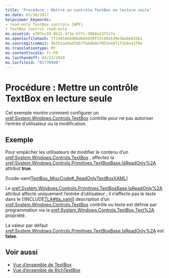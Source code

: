 ```yaml
---
title: 'Procédure : Mettre un contrôle TextBox en lecture seule'
ms.date: 03/30/2017
helpviewer_keywords:
- read-only TextBox controls [WPF]
- TextBox control read-only
ms.assetid: e707ec59-8b22-473e-b77c-3060a237517a
ms.openlocfilehash: 7f24458eb98bd669d59f15c49d1d9e3beb6833b1
ms.sourcegitcommit: 9b552addadfb57fab0b9e7852ed4f1f1b8a42f8e
ms.translationtype: MT
ms.contentlocale: fr-FR
ms.lasthandoff: 04/23/2019
ms.locfileid: "61770940"
---
```

# <a name="how-to-make-a-textbox-control-read-only"></a>Procédure : Mettre un contrôle TextBox en lecture seule
Cet exemple montre comment configurer un <xref:System.Windows.Controls.TextBox> contrôle pour ne pas autoriser l’entrée d’utilisateur ou la modification.  
  
## <a name="example"></a>Exemple  
 Pour empêcher les utilisateurs de modifier le contenu d’un <xref:System.Windows.Controls.TextBox> , affectez la <xref:System.Windows.Controls.Primitives.TextBoxBase.IsReadOnly%2A> attribut **true**.  
  
 [!code-xaml[TextBox_MiscCode#_ReadOnlyTextBoxXAML](~/samples/snippets/csharp/VS_Snippets_Wpf/TextBox_MiscCode/CSharp/Window1.xaml#_readonlytextboxxaml)]  
  
 Le <xref:System.Windows.Controls.Primitives.TextBoxBase.IsReadOnly%2A> attribut affecte uniquement l’entrée d’utilisateur ; il n’affecte pas le texte dans le [!INCLUDE[TLA#tla_xaml](../../../../includes/tlasharptla-xaml-md.md)] description d’un <xref:System.Windows.Controls.TextBox> contrôle ou texte est définie par programmation via la <xref:System.Windows.Controls.TextBox.Text%2A> propriété.  
  
 La valeur par défaut <xref:System.Windows.Controls.Primitives.TextBoxBase.IsReadOnly%2A> est **false**.  
  
## <a name="see-also"></a>Voir aussi

- [Vue d’ensemble de TextBox](textbox-overview.md)
- [Vue d’ensemble de RichTextBox](richtextbox-overview.md)
